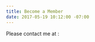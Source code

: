 ```yaml
---
title: Become a Member
date: 2017-05-19 10:12:00 -07:00
---
```


Please contact me at : [](mailto://sasilve2002@gmail.com)